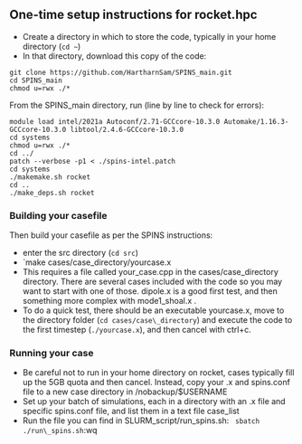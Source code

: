 ## One-time setup instructions for rocket.hpc
- Create a directory in which to store the code, typically in your home directory (`cd ~`)
- In that directory, download this copy of the code: 
```
git clone https://github.com/HartharnSam/SPINS_main.git
cd SPINS_main
chmod u=rwx ./*
```
From the SPINS\_main directory, run (line by line to check for errors):
```
module load intel/2021a Autoconf/2.71-GCCcore-10.3.0 Automake/1.16.3-GCCcore-10.3.0 libtool/2.4.6-GCCcore-10.3.0
cd systems
chmod u=rwx ./*
cd ../
patch --verbose -p1 < ./spins-intel.patch
cd systems
./makemake.sh rocket
cd ..
./make_deps.sh rocket
```
### Building your casefile
Then build your casefile as per the SPINS instructions:
- enter the src directory (`cd src`)
- `make cases/case_directory/yourcase.x
- This requires a file called your_case.cpp in the cases/case_directory directory. There are several cases included with the code so you may want to start with one of those. dipole.x is a good first test, and then something more complex with mode1_shoal.x . 
- To do a quick test, there should be an executable yourcase.x, move to the directory folder (`cd cases/case\_directory`) and execute the code to the first timestep (`./yourcase.x`), and then cancel with ctrl+c. 

### Running your case
- Be careful not to run in your home directory on rocket, cases typically fill up the 5GB quota and then cancel. Instead, copy your .x and spins.conf file to a new case directory in /nobackup/$USERNAME
- Set up your batch of simulations, each in a directory with an .x file and specific spins.conf file, and list them in a text file case_list
- Run the file you can find in SLURM_script/run_spins.sh:
` sbatch ./run\_spins.sh`:wq


 


